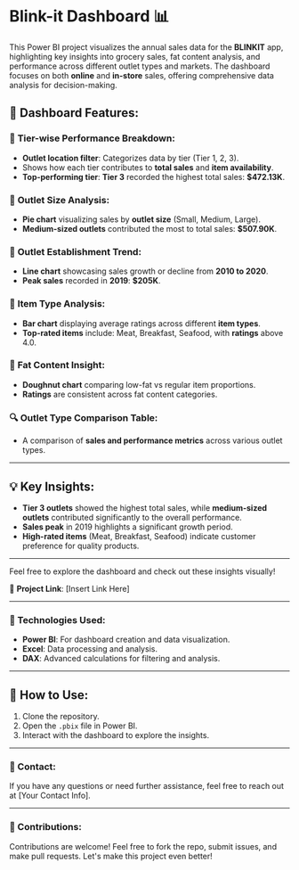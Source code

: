 # Blink-it Dashboard 📊

This Power BI project visualizes the annual sales data for the **BLINKIT** app, highlighting key insights into grocery sales, fat content analysis, and performance across different outlet types and markets. The dashboard focuses on both **online** and **in-store** sales, offering comprehensive data analysis for decision-making.

## 🚀 Dashboard Features:

### 📍 **Tier-wise Performance Breakdown:**
- **Outlet location filter**: Categorizes data by tier (Tier 1, 2, 3).
- Shows how each tier contributes to **total sales** and **item availability**.
- **Top-performing tier**: **Tier 3** recorded the highest total sales: **$472.13K**.

### 🏪 **Outlet Size Analysis:**
- **Pie chart** visualizing sales by **outlet size** (Small, Medium, Large).
- **Medium-sized outlets** contributed the most to total sales: **$507.90K**.

### 📅 **Outlet Establishment Trend:**
- **Line chart** showcasing sales growth or decline from **2010 to 2020**.
- **Peak sales** recorded in **2019**: **$205K**.

### 🍴 **Item Type Analysis:**
- **Bar chart** displaying average ratings across different **item types**.
- **Top-rated items** include: Meat, Breakfast, Seafood, with **ratings** above 4.0.

### 🥑 **Fat Content Insight:**
- **Doughnut chart** comparing low-fat vs regular item proportions.
- **Ratings** are consistent across fat content categories.

### 🔍 **Outlet Type Comparison Table:**
- A comparison of **sales and performance metrics** across various outlet types.

---

## 💡 Key Insights:
- **Tier 3 outlets** showed the highest total sales, while **medium-sized outlets** contributed significantly to the overall performance.
- **Sales peak** in 2019 highlights a significant growth period.
- **High-rated items** (Meat, Breakfast, Seafood) indicate customer preference for quality products.

---

Feel free to explore the dashboard and check out these insights visually!

🔗 **Project Link**: [Insert Link Here]

---

### 🚀 Technologies Used:
- **Power BI**: For dashboard creation and data visualization.
- **Excel**: Data processing and analysis.
- **DAX**: Advanced calculations for filtering and analysis.

---

## 🔧 How to Use:
1. Clone the repository.
2. Open the `.pbix` file in Power BI.
3. Interact with the dashboard to explore the insights.

---

### 📩 Contact:
If you have any questions or need further assistance, feel free to reach out at [Your Contact Info].

---

### 🌟 Contributions:
Contributions are welcome! Feel free to fork the repo, submit issues, and make pull requests. Let's make this project even better!

